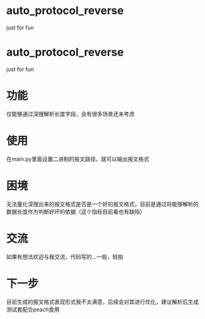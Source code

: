 # auto_protocol_reverse
just for fun
# auto_protocol_reverse
just for fun

# 功能
仅能够通过深搜解析长度字段，会有很多场景还未考虑

# 使用
在main.py里面设置二进制的报文路径，就可以输出报文格式

# 困境
无法量化深搜出来的报文格式是否是一个好的报文格式，目前是通过将能够解析的数据长度作为判断好坏的依据（这个指标目前看也有缺陷）

# 交流
如果有想法欢迎与我交流，代码写的...一般，轻拍

# 下一步
目前生成的报文格式表现形式我不太满意，后续会对其进行优化，建议解析后生成测试套配合peach食用
